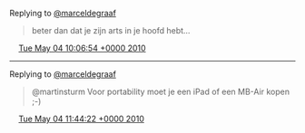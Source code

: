Replying to [@marceldegraaf](https://twitter.com/marceldegraaf/status/13356668159)

> beter dan dat je zijn arts in je hoofd hebt\.\.\.

<img src="../../media/tweet.ico" width="12" /> [Tue May 04 10:06:54 +0000 2010](https://twitter.com/DromerDenker/status/13357214515)

----

Replying to [@marceldegraaf](https://twitter.com/marceldegraaf/status/13359229889)

>  @martinsturm Voor portability moet je een iPad of een MB\-Air kopen ;\-\)

<img src="../../media/tweet.ico" width="12" /> [Tue May 04 11:44:22 +0000 2010](https://twitter.com/DromerDenker/status/13360351132)